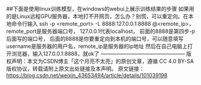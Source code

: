##下面是使用linux训练模型，在windows的webui上展示训练结果的步骤
如果用的是Linux远程GPU服务器，本地打不开网页，怎么办？别慌，可以重定向。在本地命令行输入
ssh -p <remote_port> -L 8888:127.0.0.1:8888 <username>@<remote_ip>，
remote_port是服务器端口号，
127.0.0.1代表localhost，
前面的8888是第四步-p后面写的端口号，
后面的8888是你要重定向到本机的端口号，可以随意填写
username是服务器的用户名，remote_ip是服务器的ip地址
然后在自己电脑上打开浏览器，输入127.0.0.1:8888，就ok了
————————————————
版权声明：本文为CSDN博主「这个月亮不太亮」的原创文章，遵循 CC 4.0 BY-SA 版权协议，转载请附上原文出处链接及本声明。
原文链接：https://blog.csdn.net/weixin_43653494/article/details/101039198
